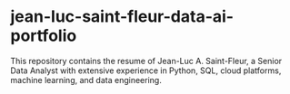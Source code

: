 # jean-luc-saint-fleur-data-ai-portfolio
This repository contains the resume of Jean-Luc A. Saint-Fleur, a Senior Data Analyst with extensive experience in Python, SQL, cloud platforms, machine learning, and data engineering.
